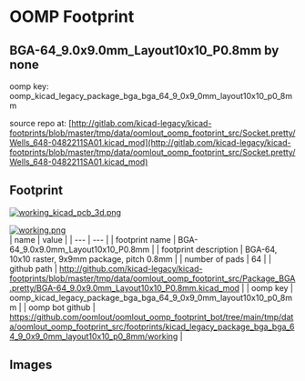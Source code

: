 # OOMP Footprint  
## BGA-64_9.0x9.0mm_Layout10x10_P0.8mm  by none  
  
oomp key: oomp_kicad_legacy_package_bga_bga_64_9_0x9_0mm_layout10x10_p0_8mm  
  
source repo at: [http://gitlab.com/kicad-legacy/kicad-footprints/blob/master/tmp/data/oomlout_oomp_footprint_src/Socket.pretty/Wells_648-0482211SA01.kicad_mod](http://gitlab.com/kicad-legacy/kicad-footprints/blob/master/tmp/data/oomlout_oomp_footprint_src/Socket.pretty/Wells_648-0482211SA01.kicad_mod)  
## Footprint  
  
[![working_kicad_pcb_3d.png](working_kicad_pcb_3d_600.png)](working_kicad_pcb_3d.png)  
  
[![working.png](working_600.png)](working.png)  
| name | value | 
| --- | --- | 
| footprint name | BGA-64_9.0x9.0mm_Layout10x10_P0.8mm | 
| footprint description | BGA-64, 10x10 raster, 9x9mm package, pitch 0.8mm | 
| number of pads | 64 | 
| github path | http://github.com/kicad-legacy/kicad-footprints/blob/master/tmp/data/oomlout_oomp_footprint_src/Package_BGA.pretty/BGA-64_9.0x9.0mm_Layout10x10_P0.8mm.kicad_mod | 
| oomp key | oomp_kicad_legacy_package_bga_bga_64_9_0x9_0mm_layout10x10_p0_8mm | 
| oomp bot github | https://github.com/oomlout/oomlout_oomp_footprint_bot/tree/main/tmp/data/oomlout_oomp_footprint_src/footprints/kicad_legacy_package_bga_bga_64_9_0x9_0mm_layout10x10_p0_8mm/working | 
## Images  
